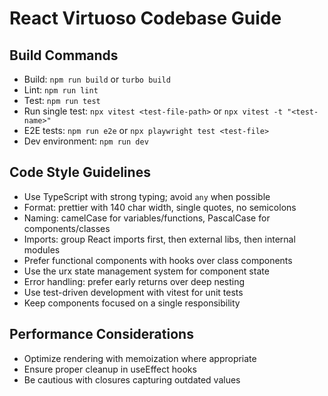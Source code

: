 # React Virtuoso Codebase Guide

## Build Commands
- Build: `npm run build` or `turbo build`
- Lint: `npm run lint`
- Test: `npm run test`
- Run single test: `npx vitest <test-file-path>` or `npx vitest -t "<test-name>"`
- E2E tests: `npm run e2e` or `npx playwright test <test-file>`
- Dev environment: `npm run dev`

## Code Style Guidelines
- Use TypeScript with strong typing; avoid `any` when possible
- Format: prettier with 140 char width, single quotes, no semicolons
- Naming: camelCase for variables/functions, PascalCase for components/classes
- Imports: group React imports first, then external libs, then internal modules
- Prefer functional components with hooks over class components
- Use the urx state management system for component state
- Error handling: prefer early returns over deep nesting
- Use test-driven development with vitest for unit tests
- Keep components focused on a single responsibility

## Performance Considerations
- Optimize rendering with memoization where appropriate
- Ensure proper cleanup in useEffect hooks
- Be cautious with closures capturing outdated values
